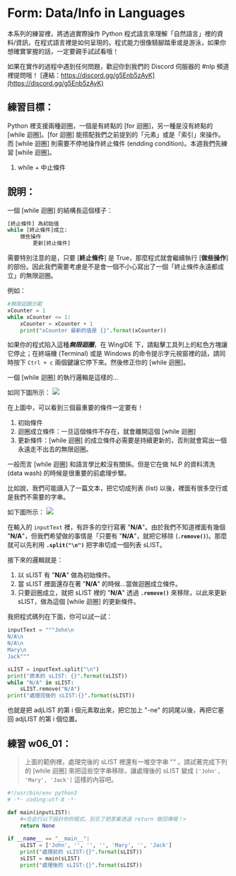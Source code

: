 # Form: Data/Info in Languages
本系列的練習裡，將透過實際操作 Python 程式語言來理解「自然語言」裡的資料/資訊，在程式語言裡是如何呈現的。程式能力很像騎腳踏車或是游泳，如果你想確實掌握的話，一定要親手試試看哦！

如果在實作的過程中遇到任何問題，歡迎你到我們的 Discord 伺服器的 #nlp 頻道裡提問哦！
[連結：https://discord.gg/g5Enb5zAyK](https://discord.gg/g5Enb5zAyK)

## 練習目標：
Python 裡支援兩種迴圈，一個是有終點的 [for 迴圈]，另一種是沒有終點的 [while 迴圈]。[for 迴圈] 能搭配我們之前提到的「元素」或是「索引」來操作。而 [while 迴圈] 則需要不停地操作終止條件 (endding condition)。本週我們先練習 [while 迴圈]。
1. while + 中止條件

## 說明：
一個 [while 迴圈] 的結構長這個樣子：  

```python
[終止條件] 為初始值
while [終止條件]成立:
    做些操作
    	更新[終止條件]
```
需要特別注意的是，只要 [**終止條件**] 是 True，那麼程式就會繼續執行 [**做些操作**] 的部份。因此我們需要考慮是不是會一個不小心寫出了一個「終止條件永遠都成立」的無限迴圈。

例如：

```python
#無限迴圈示範
xCounter = 1
while xCounter <= 1:
    xCounter = xCounter + 1
    print("xCounter 最新的值是 {}".format(xCounter))
```

如果你的程式陷入這種***無限迴圈***，在 WingIDE 下，請點擊工具列上的紅色方塊讓它停止；在終端機 (Terminal) 或是 Windows 的命令提示字元視窗裡的話，請同時按下 `Ctrl + c` 兩個鍵讓它停下來。然後修正你的 [while 迴圈]。

一個 [while 迴圈] 的執行邏輯是這樣的…

如同下圖所示：
<kbd>
![](./media/whileLoop01.gif)
</kbd>

在上圖中，可以看到三個最重要的條件一定要有！

1. 初始條件
2. 迴圈成立條件：一旦這個條件不存在，就會離開這個 [while 迴圈]
3. 更新條件：[while 迴圈] 的成立條件必需要是持續更新的，否則就會寫出一個永遠走不出去的無限迴圈。

一般而言 [while 迴圈] 和語言學比較沒有關係。但是它在做 NLP 的資料清洗 (data wash) 的時候是很重要的前處理步驟。

比如說，我們可能讀入了一篇文本，把它切成列表 (list) 以後，裡面有很多空行或是我們不需要的字串。


如下圖所示：
<kbd>
![](./media/whileLoop02.gif)
</kbd>

在輸入的 `inputText` 裡，有許多的空行寫著 "**N/A**"。由於我們不知道裡面有幾個 "**N/A**"，但我們希望做的事情是「只要有 "**N/A**"，就把它移除 (**`.remove()`**)。那麼就可以先利用 **`.split("\n")`** 把字串切成一個列表 sLIST。

接下來的邏輯就是：

1. 以 sLIST 有 "**N/A**" 做為初始條件。
2. 當 sLIST 裡面還存在著 "**N/A**" 的時候…當做迴圈成立條件。
3. 只要迴圈成立，就把 sLIST 裡的 "**N/A**" 透過 **`.remove()`** 來移除，以此來更新 sLIST，做為這個 [while 迴圈] 的更新條件。

我把程式碼列在下面，你可以試一試：

```python
inputText = """John\n
N/A\n
N/A\n
Mary\n
Jack"""

sLIST = inputText.split("\n")
print("原本的 sLIST: {}".format(sLIST))
while "N/A" in sLIST:
    sLIST.remove("N/A")
print("處理完後的 sLIST:{}".format(sLIST))
```
也就是把 adjLIST 的第 i 個元素取出來，把它加上 "-ne" 的詞尾以後，再把它塞回 adjLIST 的第 i 個位置。


## 練習 w06_01：
> 上面的範例裡，處理完後的 sLIST 裡還有一堆空字串 "" 。請試著完成下列的 [while 迴圈] 來把這些空字串移除，讓處理後的 sLIST 變成 `['John', 'Mary', 'Jack']` 這樣的內容吧。

```python
#!/usr/bin/env python3
# -*- coding:utf-8 -*-

def main(inputLIST):
    #<在此行以下設計你的程式。別忘了把答案透過 return 做回傳哦！>
    return None
    
if __name__ == "__main__":
    sLIST = ['John', '', '', '', 'Mary', '', 'Jack']
    print("處理前的 sLIST:{}".format(sLIST))
    sLIST = main(sLIST)
    print("處理後的 sLIST:{}".format(sLIST))
```
